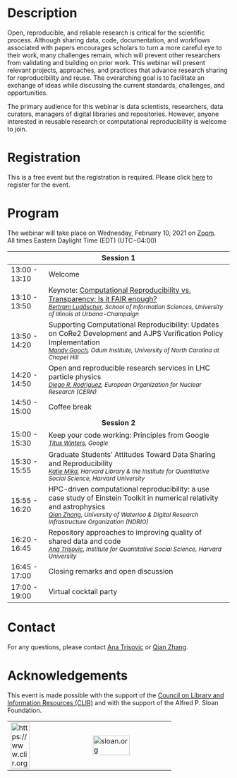 # Description

Open, reproducible, and reliable research is critical for the scientific process. Although sharing data, code, documentation, and workflows associated with papers encourages scholars to turn a more careful eye to their work, many challenges remain, which will prevent other researchers from validating and building on prior work. This webinar will present relevant projects, approaches, and practices that advance research sharing for reproducibility and reuse. The overarching goal is to facilitate an exchange of ideas while discussing the current standards, challenges, and opportunities. 

The primary audience for this webinar is data scientists, researchers, data curators, managers of digital libraries and repositories. However, anyone interested in reusable research or computational reproducibility is welcome to join.

# Registration
This is a free event but the registration is required. Please click [here](https://docs.google.com/forms/d/e/1FAIpQLSdoiklA15EKuZJHy9yf668dXnmtNlK4lgDZIV8hEirkTUVXeg/viewform) to register for the event.

# Program 

The webinar will take place on Wednesday, February 10, 2021 on [Zoom](https://zoom.us/download).<br>
All times Eastern Daylight Time (EDT) (UTC−04:00)

<table id="table1">
<thead>
  <tr>
    <th colspan="2">Session 1</th>
  </tr>
</thead>
<tbody>
  <tr>
    <td>13:00 - 13:10</td>
    <td>Welcome</td>
  </tr>
  <tr>
    <td>13:10 - 13:50</td>
    <td>
        Keynote: <a href="keynote">Computational Reproducibility vs. Transparency: Is it FAIR enough?</a><br>
        <small><i><a href="https://ischool.illinois.edu/people/bertram-ludascher">Bertram Ludäscher</a>, School of Information Sciences, University of Illinois at Urbana-Champaign</i></small>
    </td>
  </tr>
  <tr>
    <td>13:50 - 14:20</td>
    <td>
        Supporting Computational Reproducibility: Updates on CoRe2 Development and AJPS Verification Policy Implementation<br>
        <small><i><a href="https://odum.unc.edu/people/gooch/">Mandy Gooch</a>, Odum Institute, University of North Carolina at Chapel Hill</i></small>
    </td>
  </tr>
  <tr>
    <td>14:20 - 14:50</td>
    <td>
        Open and reproducible research services in LHC particle physics<br>
        <small><i><a href="https://orcid.org/0000-0003-0649-2002">Diego R. Rodriguez</a>, European Organization for Nuclear Research (CERN)</i></small>
    </td>
  </tr>
  <tr>
    <td>14:50 - 15:00</td>
    <td>
        Coffee break
    </td>
  </tr>
  <tr>
    <td colspan="2" style="text-align:center"><b>Session 2</b></td>
  </tr>
  <tr>
    <td>15:00 - 15:30</td>
    <td>
        Keep your code working: Principles from Google<br>
        <small><i><a href="https://www.oreilly.com/pub/au/7953">Titus Winters</a>, Google</i></small>
    </td>
  </tr>
  <tr>
    <td>15:30 - 15:55</td>
    <td>
        Graduate Students’ Attitudes Toward Data Sharing and Reproducibility<br>
        <small><i><a href="https://hlrdm.library.harvard.edu/people/katie-mika">Katie Mika</a>,
        Harvard Library & the Institute for Quantitative Social Science, Harvard University</i></small>
    </td>
  </tr>
  <tr>
    <td>15:55 - 16:20</td>
    <td>
        HPC-driven computational reproducibility: a use case study of Einstein Toolkit in numerical relativity and astrophysics<br>
        <small><i><a href="https://engagedri.ca/about-engage-dri/team/qian-zhang-senior-analyst-for-research-software-rs">Qian Zhang</a>, University of Waterloo & Digital Research Infrastructure Organization (NDRIO)</i></small>
    </td>
  </tr>
  <tr>
    <td>16:20 - 16:45</td>
    <td>
        Repository approaches to improving quality of shared data and code<br>
        <small><i><a href="https://projects.iq.harvard.edu/atrisovic">Ana Trisovic</a>, Institute for Quantitative Social Science, Harvard University</i></small>
    </td>
  </tr>
  <tr>
    <td>16:45 - 17:00</td>
    <td>Closing remarks and open discussion</td>
  </tr>
  <tr>
    <td>17:00 - 19:00</td>
    <td>Virtual cocktail party</td>
  </tr>
</tbody>
</table>


# Contact

For any questions, please contact <a href="mailto:anatrisovic@g.harvard.edu">Ana Trisovic</a> or <a href="mailto:zhangqian06@gmail.com">Qian Zhang</a>.

# Acknowledgements  

This event is made possible with the support of the [Council on Library and Information Resources (CLIR)](https://www.clir.org) and with the support of the Alfred P. Sloan Foundation.

<table id="wrapper" cellpadding="0" cellspacing="0" border="0">
  <tr>
    <td style="width:50%;">
        <img src="https://clir.wordpress.clir.org/wp-content/uploads/sites/6/2017/10/CLIR_red_w_wordmark.png" alt="https://www.clir.org" style="width:50%"></td>
    <td style="width:50%;">
        <img src="https://sloan.org/storage/app/media/uploaded-files/Logo-2B-SMALL-Gold-Blue.png" alt="sloan.org" style="width:70%"></td>
  </tr>
</table>
